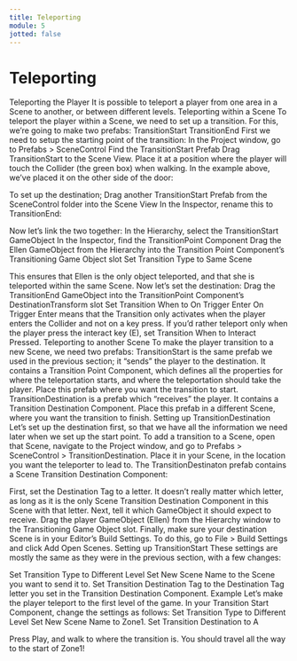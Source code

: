 ```yaml
---
title: Teleporting
module: 5
jotted: false
---
```


# Teleporting

Teleporting the Player
It is possible to teleport a player from one area in a Scene to another, or between different levels.
Teleporting within a Scene
To teleport the player within a Scene, we need to set up a transition. For this, we’re going to make two prefabs:
TransitionStart
TransitionEnd
First we need to setup the starting point of the transition:
In the Project window, go to Prefabs > SceneControl
Find the TransitionStart Prefab
Drag TransitionStart to the Scene View. Place it at a position where the player will touch the Collider (the green box) when walking. In the example above, we’ve placed it on the other side of the door:

To set up the destination;
Drag another TransitionStart Prefab from the SceneControl folder into the Scene View
In the Inspector, rename this to TransitionEnd:

Now let’s link the two together:
In the Hierarchy, select the TransitionStart GameObject
In the Inspector, find the TransitionPoint Component
Drag the Ellen GameObject from the Hierarchy into the Transition Point Component’s Transitioning Game Object slot
Set Transition Type to Same Scene

This ensures that Ellen is the only object teleported, and that she is teleported within the same Scene.
Now let’s set the destination:
Drag the TransitionEnd GameObject into the TransitionPoint Component’s DestinationTransform slot
Set Transition When to On Trigger Enter
On Trigger Enter means that the Transition only activates when the player enters the Collider and not on a key press. If you’d rather teleport only when the player press the interact key (E), set Transition When to Interact Pressed.
Teleporting to another Scene
To make the player transition to a new Scene, we need two prefabs:
TransitionStart is the same prefab we used in the previous section; it “sends” the player to the destination. It contains a Transition Point Component, which defines all the properties for where the teleportation starts, and where the teleportation should take the player. Place this prefab where you want the transition to start.
TransitionDestination is a prefab which “receives” the player. It contains a Transition Destination Component. Place this prefab in a different Scene, where you want the transition to finish.
Setting up TransitionDestination
Let’s set up the destination first, so that we have all the information we need later when we set up the start point. To add a transition to a Scene, open that Scene, navigate to the Project window, and go to Prefabs > SceneControl > TransitionDestination. Place it in your Scene, in the location you want the teleporter to lead to.
The TransitionDestinaton prefab contains a Scene Transition Destination Component:

First, set the Destination Tag to a letter. It doesn’t really matter which letter, as long as it is the only Scene Transition Destination Component in this Scene with that letter.
Next, tell it which GameObject it should expect to receive. Drag the player GameObject (Ellen) from the Hierarchy window to the Transitioning Game Object slot.
Finally, make sure your destination Scene is in your Editor’s Build Settings. To do this, go to File > Build Settings and click Add Open Scenes.
Setting up TransitionStart
These settings are mostly the same as they were in the previous section, with a few changes:

Set Transition Type to Different Level
Set New Scene Name to the Scene you want to send it to.
Set Transition Destination Tag to the Destination Tag letter you set in the Transition Destination Component.
Example
Let’s make the player teleport to the first level of the game. In your Transition Start Component, change the settings as follows:
Set Transition Type to Different Level
Set New Scene Name to Zone1.
Set Transition Destination to A

Press Play, and walk to where the transition is. You should travel all the way to the start of Zone1!